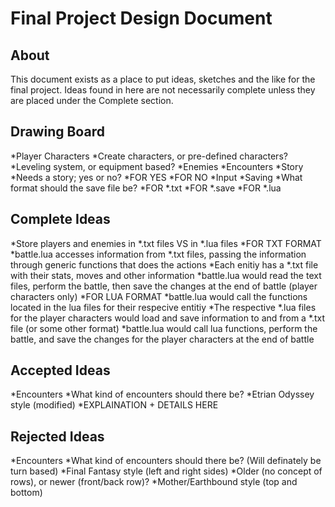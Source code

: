 Final Project Design Document
=============================

About
-----------------------------
This document exists as a place to put ideas, sketches and the like for the final project.  Ideas found in here are not necessarily complete unless they are placed under the Complete section.

Drawing Board
-----------------------------
*Player Characters
	*Create characters, or pre-defined characters?
	*Leveling system, or equipment based?
*Enemies
*Encounters
*Story
	*Needs a story; yes or no?
		*FOR YES
		*FOR NO
*Input
*Saving
	*What format should the save file be?
		*FOR *.txt
		*FOR *.save
		*FOR *.lua

Complete Ideas
-----------------------------
*Store players and enemies in *.txt files VS in *.lua files
	*FOR TXT FORMAT
		*battle.lua accesses information from *.txt files, passing the information through generic functions that does the actions
		*Each enitiy has a *.txt file with their stats, moves and other information
		*battle.lua would read the text files, perform the battle, then save the changes at the end of battle (player characters only)
	*FOR LUA FORMAT
		*battle.lua would call the functions located in the lua files for their respecive entitiy
		*The respective *.lua files for the player characters would load and save information to and from a *.txt file (or some other format)
		*battle.lua would call lua functions, perform the battle, and save the changes for the player characters at the end of battle

Accepted Ideas
-----------------------------
*Encounters
	*What kind of encounters should there be?
		*Etrian Odyssey style (modified)
			*EXPLAINATION + DETAILS HERE

Rejected Ideas
-----------------------------
*Encounters
	*What kind of encounters should there be? (Will definately be turn based)
			*Final Fantasy style (left and right sides)
				*Older (no concept of rows), or newer (front/back row)?
			*Mother/Earthbound style (top and bottom)
